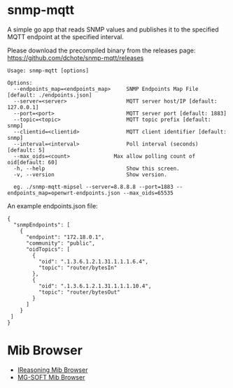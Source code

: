 # snmp-mqtt

A simple go app that reads SNMP values and publishes it to the specified MQTT endpoint at the specified interval.

Please download the precompiled binary from the releases page: https://github.com/dchote/snmp-mqtt/releases

```
Usage: snmp-mqtt [options]

Options:
  --endpoints_map=<endpoints_map>     SNMP Endpoints Map File [default: ./endpoints.json]
  --server=<server>                   MQTT server host/IP [default: 127.0.0.1]
  --port=<port>                       MQTT server port [default: 1883]
  --topic=<topic>                     MQTT topic prefix [default: snmp]
  --clientid=<clientid>               MQTT client identifier [default: snmp]
  --interval=<interval>               Poll interval (seconds) [default: 5]
  --max_oids=<count>		      Max allow polling count of oid[default: 60]
  -h, --help                          Show this screen.
  -v, --version                       Show version.

  eg. ./snmp-mqtt-mipsel --server=8.8.8.8 --port=1883 --endpoints_map=openwrt-endpoints.json --max_oids=65535
```

An example endpoints.json file:
```
{
  "snmpEndpoints": [
    {
      "endpoint": "172.18.0.1",
      "community": "public",
      "oidTopics": [
        {
          "oid": ".1.3.6.1.2.1.31.1.1.1.6.4",
          "topic": "router/bytesIn"
        },
        {
          "oid": ".1.3.6.1.2.1.31.1.1.1.10.4",
          "topic": "router/bytesOut"
        }
      ]
    }
 ]
}
```
# Mib Browser
- [IReasoning Mib Browser](http://www.ireasoning.com)
- [MG-SOFT Mib Browser](https://www.mg-soft.com)